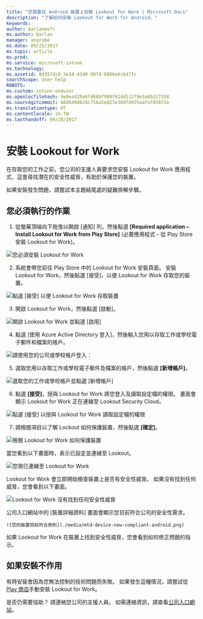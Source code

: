 ```yaml
---
title: "您需要在 Android 裝置上安裝 Lookout for Work | Microsoft Docs"
description: "了解如何安裝 Lookout for Work for Android。"
keywords: 
author: barlanmsft
ms.author: barlan
manager: angrobe
ms.date: 09/25/2017
ms.topic: article
ms.prod: 
ms.service: microsoft-intune
ms.technology: 
ms.assetid: 0d357dc0-3e14-43d0-9874-6886ebc847fc
searchScope: User help
ROBOTS: 
ms.custom: intune-enduser
ms.openlocfilehash: 9e0ea429a6fd68bf984f814d512f9e5a8b327358
ms.sourcegitcommit: 668b408819c75ba5e827e36974935aafaf85871e
ms.translationtype: HT
ms.contentlocale: zh-TW
ms.lasthandoff: 09/28/2017
---
```

# <a name="install-lookout-for-work"></a>安裝 Lookout for Work

在存取您的工作之前，您公司的支援人員要求您安裝 Lookout for Work 應用程式，這會尋找潛在的安全性威脅，有助於保護您的裝置。

如果安裝發生問題，請嘗試本主題結尾處的疑難排解步驟。

## <a name="what-you-need-to-do"></a>您必須執行的作業

1.  從螢幕頂端向下拖曳以開啟 [通知] 列，然後點選 **[Required application – Install Lookout for Work from Play Store]** (必要應用程式 - 從 Play Store 安裝 Lookout for Work)。

  ![您必須安裝 Lookout for Work](./media/lookout-required-app-install-android.png)

2.  系統會帶您前往 Play Store 中的 Lookout for Work 安裝頁面。 安裝 Lookout for Work，然後點選 [接受]，以便 Lookout for Work 存取您的裝置。

  ![點選 [接受] 以便 Lookout for Work 存取裝置](./media/lookout-accept-store-permissions-android.png)

3. 開啟 Lookout for Work，然後點選 [啟動]。

  ![開啟 Lookout for Work 並點選 [啟用]](./media/lookout-activate-button-android.png)

4. 點選 [使用 Azure Active Directory 登入]，然後輸入您用以存取工作或學校電子郵件和檔案的帳戶。

  ![請使用您的公司或學校帳戶登入：](./media/lookout-sign-in-azure-android.png)

5. 選取您用以存取工作或學校電子郵件及檔案的帳戶，然後點選 **[新增帳戶]**。

  ![選取您的工作或學校帳戶並點選 [新增帳戶]](./media/lookout-pick-account-android.png)

6. 點選 **[接受]**，授與 Lookout for Work 將您登入及讀取設定檔的權限。 畫面會顯示 Lookout for Work 正在連線至 Lookout Security Cloud。

  ![點選 [接受] 以授與 Lookout for Work 讀取設定檔的權限](./media/lookout-needs-permission-to-view-profile-android.png)

7. 請檢閱項目以了解 Lockout 如何保護裝置，然後點選 **[確定]**。

  ![檢閱 Lookout for Work 如何保護裝置](./media/lookout-how-it-protects-your-device-android.png)

  當您看到以下畫面時，表示已設定並連線至 Lookout。

  ![您現已連線至 Lookout for Work](./media/lookout-you-are-now-connected-android.png)

  Lookout for Work 會立即開始檢查裝置上是否有安全性威脅。 如果沒有找到任何威脅，您會看到以下畫面。

  ![Lookout for Work 沒有找到任何安全性威脅](./media/lookout-scan-no-threats-found-android.png)

  公司入口網站中的 [裝置詳細資料] 畫面會顯示您目前符合公司的安全性需求。

    ![您的裝置目前符合原則](./media/mtd-device-now-compliant-android.png)

  如果 Lookout for Work 在裝置上找到安全性威脅，您會看到如何修正問題的指示。

## <a name="if-the-installation-doesnt-work"></a>如果安裝不作用

有時安裝會因為您無法控制的技術問題而失敗。 如果發生這種情況，請嘗試從 [Play 商店](https://play.google.com/store/apps/details?id=com.lookout.enterprise)手動安裝 Lookout for Work。


是否仍需要協助？ 請連絡您公司的支援人員。 如需連絡資訊，請查看[公司入口網站](https://portal.manage.microsoft.com)。

